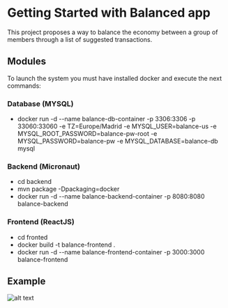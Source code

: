 # Getting Started with Balanced app

This project proposes a way to balance the economy between a group of members through a list of suggested transactions.

## Modules

To launch the system you must have installed docker and execute the next commands:

### Database (MYSQL)

- docker run -d --name balance-db-container -p 3306:3306 -p 33060:33060 -e TZ=Europe/Madrid -e MYSQL_USER=balance-us -e MYSQL_ROOT_PASSWORD=balance-pw-root -e MYSQL_PASSWORD=balance-pw -e MYSQL_DATABASE=balance-db mysql

### Backend (Micronaut)

- cd backend
- mvn package -Dpackaging=docker
- docker run -d --name balance-backend-container -p 8080:8080 balance-backend

### Frontend (ReactJS)

- cd fronted
- docker build -t balance-frontend .
- docker run -d --name balance-frontend-container -p 3000:3000 balance-frontend

## Example
![alt text](https://imgur.com/PsPJzq9)
